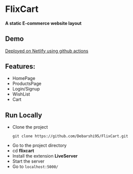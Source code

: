 # FlixCart

#### A static E-commerce website layout

## Demo

[Deployed on Netlify using github actions](https://debarshib-flixcart.netlify.app/)

## Features:

- HomePage
- ProductsPage
- Login/Signup
- WishList
- Cart

## Run Locally

- Clone the project
  ```
  git clone https://github.com/Debarshi95/FlixCart.git
  ```
- Go to the project directory
- cd **flixcart**
- Install the extension **LiveServer**
- Start the server
- Go to `localhost:5000/`
